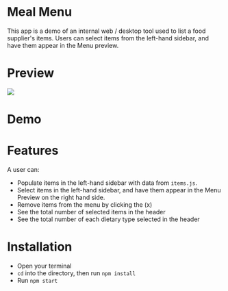 # Meal Menu

This app is a demo of an internal web / desktop tool used to list a food supplier's items.
Users can select items from the left-hand sidebar, and have them appear in the Menu preview.

# Preview
![](menu.gif)

# Demo


# Features

A user can: 

- Populate items in the left-hand sidebar with data from `items.js`.
- Select items in the left-hand sidebar, and have them appear in the Menu Preview on the right hand side.
- Remove items from the menu by clicking the (x)
- See the total number of selected items in the header
- See the total number of each dietary type selected in the header

# Installation

- Open your terminal
- ```cd``` into the directory, then run ```npm install```
- Run ```npm start```

